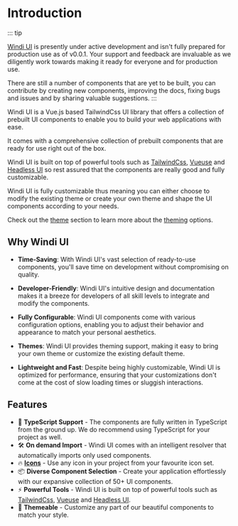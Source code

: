# Introduction

::: tip

[Windi UI](https://github.com/selemondev/windi-ui) is presently under active development and isn't fully prepared for production use as of v0.0.1. Your support and feedback are invaluable as we diligently work towards making it ready for everyone and for production use. 

There are still a number of components that are yet to be built, you can contribute by creating new components, improving the docs, fixing bugs and issues and by sharing valuable suggestions.
:::

Windi UI is a Vue.js based TailwindCss UI library that offers a collection of prebuilt UI components to enable you to build your web applications with ease.

It comes with a comprehensive collection of prebuilt components that are ready for use right out of the box.

Windi UI is built on top of powerful tools such as [TailwindCss](https://tailwindcss.com/), [Vueuse](https://vueuse.org) and [Headless UI](https://headlessui.com/) so rest assured that the components are really good and fully customizable.

Windi UI is fully customizable thus meaning you can either choose to modify the existing theme or create your own theme and shape the UI components according to your needs. 

Check out the [theme](/guide/getting-started/theme.md) section to learn more about the [theming]() options.


## Why Windi UI

- **Time-Saving**: With Windi UI's vast selection of ready-to-use components, you'll save time on development without compromising on quality.

- **Developer-Friendly**: Windi UI's intuitive design and documentation makes it a breeze for developers of all skill levels to integrate and modify the components.

- **Fully Configurable**: Windi UI components come with various configuration options, enabling you to adjust their behavior and appearance to match your personal aesthetics.

- **Themes**: Windi UI provides theming support, making it easy to bring your own theme or customize the existing default theme.

- **Lightweight and Fast**: Despite being highly customizable, Windi UI is optimized for performance, ensuring that your customizations don't come at the cost of slow loading times or sluggish interactions.


## Features

- 🦾 **TypeScript Support** - The components are fully written in TypeScript from the ground up. We do recommend using TypeScript for your project as well.
- 🛠️ **On demand Import**  - Windi UI comes with an intelligent resolver that automatically imports only used components.
- 🔥 **[Icons](https://icones.js.org/)** - Use any icon in your project from your favourite icon set.
- 📦 **Diverse Component Selection** - Create your application effortlessly with our expansive collection of 50+ UI components.
- ⚡️ **Powerful Tools** - Windi UI is built on top of powerful tools such as [TailwindCss](https://tailwindcss.com/), [Vueuse](https://vueuse.org) and [Headless UI](https://headlessui.com/).
- 🎨 **Themeable** - Customize any part of our beautiful components to match your style.